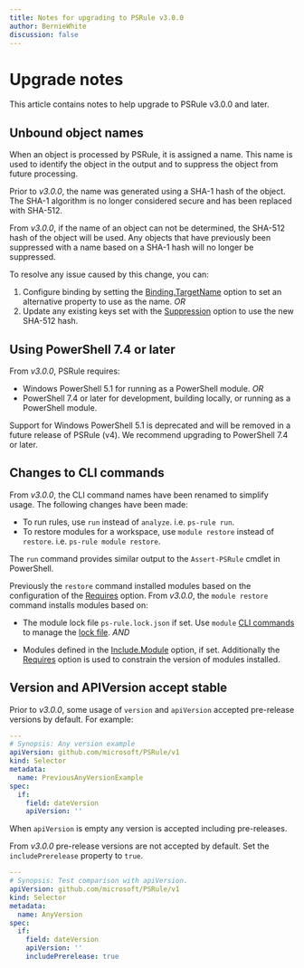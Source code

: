 ```yaml
---
title: Notes for upgrading to PSRule v3.0.0
author: BernieWhite
discussion: false
---
```


# Upgrade notes

This article contains notes to help upgrade to PSRule v3.0.0 and later.

## Unbound object names

When an object is processed by PSRule, it is assigned a name.
This name is used to identify the object in the output and to suppress the object from future processing.

Prior to _v3.0.0_, the name was generated using a SHA-1 hash of the object.
The SHA-1 algorithm is no longer considered secure and has been replaced with SHA-512.

From _v3.0.0_, if the name of an object can not be determined, the SHA-512 hash of the object will be used.
Any objects that have previously been suppressed with a name based on a SHA-1 hash will no longer be suppressed.

To resolve any issue caused by this change, you can:

1. Configure binding by setting the [Binding.TargetName][1] option to set an alternative property to use as the name. _OR_
2. Update any existing keys set with the [Suppression][2] option to use the new SHA-512 hash.

  [1]: https://aka.ms/ps-rule/options#bindingtargetname
  [2]: https://aka.ms/ps-rule/options#suppression

## Using PowerShell 7.4 or later

From _v3.0.0_, PSRule requires:

- Windows PowerShell 5.1 for running as a PowerShell module. _OR_
- PowerShell 7.4 or later for development, building locally, or running as a PowerShell module.

Support for Windows PowerShell 5.1 is deprecated and will be removed in a future release of PSRule (v4).
We recommend upgrading to PowerShell 7.4 or later.

## Changes to CLI commands

From _v3.0.0_, the CLI command names have been renamed to simplify usage.
The following changes have been made:

- To run rules, use `run` instead of `analyze`. i.e. `ps-rule run`.
- To restore modules for a workspace, use `module restore` instead of `restore`. i.e. `ps-rule module restore`.

The `run` command provides similar output to the `Assert-PSRule` cmdlet in PowerShell.

Previously the `restore` command installed modules based on the configuration of the [Requires][3] option.
From _v3.0.0_, the `module restore` command installs modules based on:

- The module lock file `ps-rule.lock.json` if set.
  Use `module` [CLI commands][5] to manage the [lock file][6]. _AND_
- Modules defined in the [Include.Module][4] option, if set.
  Additionally the [Requires][3] option is used to constrain the version of modules installed.

  [3]: concepts/PSRule/en-US/about_PSRule_Options.md#requires
  [4]: concepts/PSRule/en-US/about_PSRule_Options.md#includemodule
  [5]: concepts/cli/module.md
  [6]: concepts/lockfile.md

## Version and APIVersion accept stable

Prior to _v3.0.0_, some usage of `version` and `apiVersion` accepted pre-release versions by default.
For example:

```yaml
---
# Synopsis: Any version example
apiVersion: github.com/microsoft/PSRule/v1
kind: Selector
metadata:
  name: PreviousAnyVersionExample
spec:
  if:
    field: dateVersion
    apiVersion: ''
```

When `apiVersion` is empty any version is accepted including pre-releases.

From _v3.0.0_ pre-release versions are not accepted by default.
Set the `includePrerelease` property to `true`.

```yaml
---
# Synopsis: Test comparison with apiVersion.
apiVersion: github.com/microsoft/PSRule/v1
kind: Selector
metadata:
  name: AnyVersion
spec:
  if:
    field: dateVersion
    apiVersion: ''
    includePrerelease: true
```
